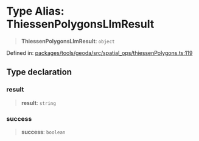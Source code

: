 # Type Alias: ThiessenPolygonsLlmResult

> **ThiessenPolygonsLlmResult**: `object`

Defined in: [packages/tools/geoda/src/spatial\_ops/thiessenPolygons.ts:119](https://github.com/GeoDaCenter/openassistant/blob/bc4037be52d89829440fcc4aaa1010be73719d16/packages/tools/geoda/src/spatial_ops/thiessenPolygons.ts#L119)

## Type declaration

### result

> **result**: `string`

### success

> **success**: `boolean`

